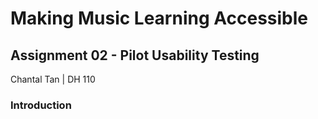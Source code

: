 # **Making Music Learning Accessible**
## Assignment 02 - Pilot Usability Testing
Chantal Tan | DH 110

### Introduction
